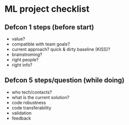 # ML project checklist


## Defcon 1 steps (before start)

* value?
* compatible with team goals?
* current approach? quick & dirty baseline (KISS)? 
* brainstroming?
* right people?
* right info?


## Defcon 5 steps/question (while doing)

* who tech/contacts?
* what is the current solution?
* code robustness
* code transferability
* validation
* feedback
